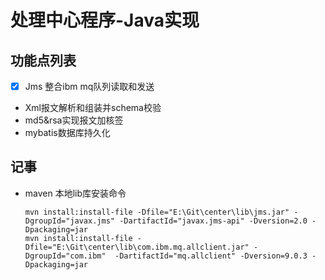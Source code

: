 # 处理中心程序-Java实现
## 功能点列表

* [x] Jms 整合ibm mq队列读取和发送 
* Xml报文解析和组装并schema校验
* md5&rsa实现报文加核签
* mybatis数据库持久化




## 记事

* maven 本地lib库安装命令

      mvn install:install-file -Dfile="E:\Git\center\lib\jms.jar" -DgroupId="javax.jms" -DartifactId="javax.jms-api" -Dversion=2.0 -Dpackaging=jar
      mvn install:install-file -Dfile="E:\Git\center\lib\com.ibm.mq.allclient.jar" -DgroupId="com.ibm"  -DartifactId="mq.allclient" -Dversion=9.0.3 -Dpackaging=jar

